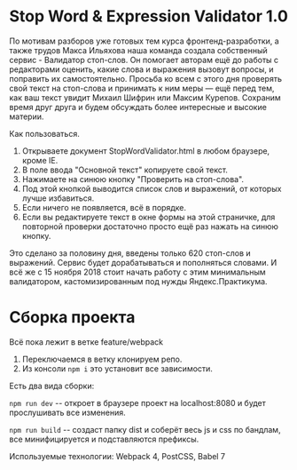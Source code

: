 # Stop Word & Expression Validator 1.0
По мотивам разборов уже готовых тем курса фронтенд-разработки, а также трудов Макса Ильяхова
наша команда создала собственный сервис - Валидатор стоп-слов. 
Он помогает авторам ещё до работы с редакторами оценить, какие слова и выражения вызовут вопросы,
и поправить их самостоятельно. Просьба ко всем с этого дня проверять свой текст на стоп-слова и принимать к ним меры —
ещё перед тем, как ваш текст увидит Михаил Шифрин или Максим Курепов. 
Сохраним время друг друга и будем обсуждать более интересные и высокие материи.

Как пользоваться.
1) Открываете документ StopWordValidator.html в любом браузере, кроме IE.
2) В поле ввода "Основной текст" копируете свой текст.
3) Нажимаете на синюю кнопку "Проверить на стоп-слова".
4) Под этой кнопкой выводится список слов и выражений, от которых лучше избавиться.
5) Если ничего не появляется, всё в порядке.
6) Если вы редактируете текст в окне формы на этой страничке, для повторной проверки достаточно просто ещё раз нажать на синюю кнопку.

Это сделано за половину дня, введены только 620 стоп-слов и выражений. Сервис будет дорабатываться и пополняться словами.
И всё же с 15 ноября 2018 стоит начать работу с этим минимальным валидатором, кастомизированным под нужды Яндекс.Практикума.

# Сборка проекта 
Всё пока лежит в ветке feature/webpack
1) Переключаемся в ветку клонируем репо.
2) Из консоли `npm i` это установит все зависимости.

Есть два вида сборки:

`npm run dev` -- откроет в браузере проект на localhost:8080 и будет прослушивать все изменения.

`npm run build` -- создаст папку dist и соберёт весь js и css по бандлам, все минифицируется и подставляются префиксы.

Используемые технологии:
Webpack 4,
PostCSS,
Babel 7

